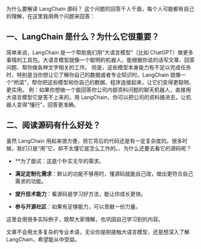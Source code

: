 为什么要解读 LangChain 源码？
这个问题的回答千人千面，每个人可能都有自己的理解，在这里我用两个问题来回答：

## 一、LangChain 是什么？为什么它很重要？

简单来说，LangChain 是一个帮助我们用“大语言模型”（比如 ChatGPT）做更多事情的工具包。大语言模型就像一个聪明的机器人，能根据你说的话写文章、回答问题、帮你做各种文字相关的工作。
但是，这些模型本身能力有不足以完成任务时，特别是当你想让它了解你自己的数据或者专业知识时。LangChain 就像一个“桥梁”，帮你把这些模型和你自己的数据、程序连接起来，让它们变得更聪明、更实用。
例：如果你想做一个能回答你公司内部资料问题的聊天机器人，直接用大语言模型它是答不上来的。用 LangChain，你可以把公司的资料接进去，让机器人变得“懂行”，回答更准确。

## 二、阅读源码有什么好处？

虽然 LangChain 用起来很方便，但它背后的代码还是有一定复杂度的。很多时候，我们只是“用”它，却不太懂它是怎么工作的。、为什么还要去看它的源码呢？

- **为了面试：这是个朴实无华的需求。
    
- **满足定制化需求**：默认的功能不够用时，懂源码就能自己改，做出更符合自己需求的功能。
    
- **提升技术能力**：看源码是学习好方法，能让你成长更快。
    
- **参与开源社区**：如果有足够能力，可以贡献一份力量。
    



这里会用很多实际例子，既帮大家理解，也巩固自己学习到的内容。

文章不会用太多复杂的专业术语，无论你是刚接触大语言模型，还是想深入了解 LangChain，希望能从中受益。
